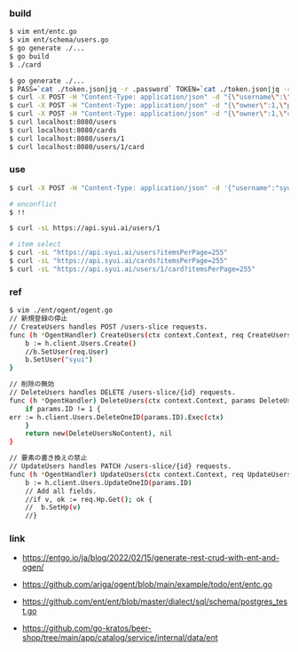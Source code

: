 ### build

```sh
$ vim ent/entc.go
$ vim ent/schema/users.go
$ go generate ./...
$ go build
$ ./card

$ go generate ./...
$ PASS=`cat ./token.json|jq -r .password` TOKEN=`cat ./token.json|jq -r .token` go run -mod=mod main.go
$ curl -X POST -H "Content-Type: application/json" -d "{\"username\":\"syui\",\"password\":\"$pass\"}" localhost:8080/users
$ curl -X POST -H "Content-Type: application/json" -d "{\"owner\":1,\"password\":\"$pass\"}" localhost:8080/cards
$ curl -X POST -H "Content-Type: application/json" -d "{\"owner\":1,\"card\":1,\"cp\":11,\"status\":\"normal\",\"password\":\"$pass\"}" localhost:8080/cards
$ curl localhost:8080/users
$ curl localhost:8080/cards
$ curl localhost:8080/users/1
$ curl localhost:8080/users/1/card
```

### use

```sh
$ curl -X POST -H "Content-Type: application/json" -d '{"username":"syui",\"password\":\"$pass\"}' https://api.syui.ai/users

# onconflict
$ !!

$ curl -sL https://api.syui.ai/users/1
```

```sh
# item select
$ curl -sL "https://api.syui.ai/users?itemsPerPage=255"
$ curl -sL "https://api.syui.ai/cards?itemsPerPage=255"
$ curl -sL "https://api.syui.ai/users/1/card?itemsPerPage=255"
```

### ref

```sh
$ vim ./ent/ogent/ogent.go
// 新規登録の停止
// CreateUsers handles POST /users-slice requests.
func (h *OgentHandler) CreateUsers(ctx context.Context, req CreateUsersReq) (CreateUsersRes, error) {
	b := h.client.Users.Create()
	//b.SetUser(req.User)
	b.SetUser("syui")
}

// 削除の無効
// DeleteUsers handles DELETE /users-slice/{id} requests.
func (h *OgentHandler) DeleteUsers(ctx context.Context, params DeleteUsersParams) (DeleteUsersRes, error) {
	if params.ID != 1 {
err := h.client.Users.DeleteOneID(params.ID).Exec(ctx)
	}
	return new(DeleteUsersNoContent), nil
}

// 要素の書き換えの禁止
// UpdateUsers handles PATCH /users-slice/{id} requests.
func (h *OgentHandler) UpdateUsers(ctx context.Context, req UpdateUsersReq, params UpdateUsersParams) (UpdateUsersRes, error) {
	b := h.client.Users.UpdateOneID(params.ID)
	// Add all fields.
	//if v, ok := req.Hp.Get(); ok {
	//	b.SetHp(v)
	//}
```

### link

- https://entgo.io/ja/blog/2022/02/15/generate-rest-crud-with-ent-and-ogen/

- https://github.com/ariga/ogent/blob/main/example/todo/ent/entc.go

- https://github.com/ent/ent/blob/master/dialect/sql/schema/postgres_test.go

- https://github.com/go-kratos/beer-shop/tree/main/app/catalog/service/internal/data/ent

